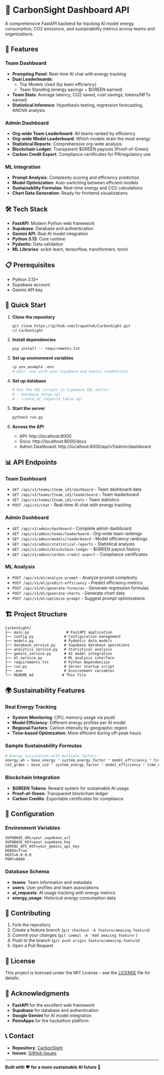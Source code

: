 # 🌱 CarbonSight Dashboard API

A comprehensive FastAPI backend for tracking AI model energy consumption, CO2 emissions, and sustainability metrics across teams and organizations.

## 🚀 Features

### Team Dashboard
- **Prompting Panel**: Real-time AI chat with energy tracking
- **Dual Leaderboards**: 
  - Top Models Used (by team efficiency)
  - Team Standing (energy savings + $GREEN earned)
- **Team Stats**: Average latency, CO2 saved, cost savings, tokens/NFTs earned
- **Statistical Inference**: Hypothesis testing, regression forecasting, ANOVA analysis

### Admin Dashboard
- **Org-wide Team Leaderboard**: All teams ranked by efficiency
- **Org-wide Model Leaderboard**: Which models drain the most energy
- **Statistical Reports**: Comprehensive org-wide analysis
- **Blockchain Ledger**: Transparent $GREEN payouts (Proof-of-Green)
- **Carbon Credit Export**: Compliance certificates for PR/regulatory use

### ML Integration
- **Prompt Analysis**: Complexity scoring and efficiency prediction
- **Model Optimization**: Auto-switching between efficient models
- **Sustainability Formulas**: Real-time energy and CO2 calculations
- **Chart Data Generation**: Ready for frontend visualizations

## 🛠️ Tech Stack

- **FastAPI**: Modern Python web framework
- **Supabase**: Database and authentication
- **Gemini API**: Real AI model integration
- **Python 3.13**: Core runtime
- **Pydantic**: Data validation
- **ML Libraries**: scikit-learn, tensorflow, transformers, torch

## 📋 Prerequisites

- Python 3.13+
- Supabase account
- Gemini API key

## 🚀 Quick Start

1. **Clone the repository**
   ```bash
   git clone https://github.com/Irapathak/CarbonSight.git
   cd CarbonSight
   ```

2. **Install dependencies**
   ```bash
   pip install -r requirements.txt
   ```

3. **Set up environment variables**
   ```bash
   cp env_example .env
   # Edit .env with your Supabase and Gemini credentials
   ```

4. **Set up database**
   ```bash
   # Run the SQL scripts in Supabase SQL editor:
   # - database_setup.sql
   # - create_ai_requests_table.sql
   ```

5. **Start the server**
   ```bash
   python3 run.py
   ```

6. **Access the API**
   - API: http://localhost:8000
   - Docs: http://localhost:8000/docs
   - Admin Dashboard: http://localhost:8000/api/v1/admin/dashboard

## 📊 API Endpoints

### Team Dashboard
- `GET /api/v1/teams/{team_id}/dashboard` - Team dashboard data
- `GET /api/v1/teams/{team_id}/leaderboard` - Team leaderboard
- `GET /api/v1/teams/{team_id}/stats` - Team statistics
- `POST /api/v1/chat` - Real-time AI chat with energy tracking

### Admin Dashboard
- `GET /api/v1/admin/dashboard` - Complete admin dashboard
- `GET /api/v1/admin/teams/leaderboard` - Org-wide team rankings
- `GET /api/v1/admin/models/leaderboard` - Model efficiency rankings
- `GET /api/v1/admin/statistical-reports` - Statistical analysis
- `GET /api/v1/admin/blockchain-ledger` - $GREEN payout history
- `GET /api/v1/admin/carbon-credit-export` - Compliance certificates

### ML Analysis
- `POST /api/v1/ml/analyze-prompt` - Analyze prompt complexity
- `POST /api/v1/ml/predict-efficiency` - Predict efficiency metrics
- `POST /api/v1/ml/generate-formulas` - Generate regression formulas
- `POST /api/v1/ml/generate-charts` - Generate chart data
- `POST /api/v1/ml/optimize-prompt` - Suggest prompt optimizations

## 🏗️ Project Structure

```
CarbonSight/
├── main.py                 # FastAPI application
├── config.py              # Configuration management
├── models.py              # Pydantic data models
├── database_service.py    # Supabase database operations
├── analytics_service.py   # Statistical analysis
├── gemini_service.py      # AI model integration
├── ml_service.py          # ML analysis interface
├── requirements.txt       # Python dependencies
├── run.py                 # Server startup script
├── .env                   # Environment variables
└── README.md             # This file
```

## 🌍 Sustainability Features

### Real Energy Tracking
- **System Monitoring**: CPU, memory usage via psutil
- **Model Efficiency**: Different energy profiles per AI model
- **Regional Factors**: Carbon intensity by geographic region
- **Time-based Optimization**: More efficient during off-peak hours

### Sample Sustainability Formulas
```python
# Energy calculation with multiple factors
energy_wh = base_energy * system_energy_factor * model_efficiency * time_efficiency * complexity_factor
co2_grams = base_co2 * system_energy_factor * model_efficiency * time_efficiency * complexity_factor * regional_carbon_intensity
```

### Blockchain Integration
- **$GREEN Tokens**: Reward system for sustainable AI usage
- **Proof-of-Green**: Transparent blockchain ledger
- **Carbon Credits**: Exportable certificates for compliance

## 🔧 Configuration

### Environment Variables
```env
SUPABASE_URL=your_supabase_url
SUPABASE_KEY=your_supabase_key
GEMINI_API_KEY=your_gemini_api_key
DEBUG=True
HOST=0.0.0.0
PORT=8000
```

### Database Schema
- **teams**: Team information and metadata
- **users**: User profiles and team associations
- **ai_requests**: AI usage tracking with energy metrics
- **energy_usage**: Historical energy consumption data

## 🤝 Contributing

1. Fork the repository
2. Create a feature branch (`git checkout -b feature/amazing-feature`)
3. Commit your changes (`git commit -m 'Add amazing feature'`)
4. Push to the branch (`git push origin feature/amazing-feature`)
5. Open a Pull Request

## 📝 License

This project is licensed under the MIT License - see the [LICENSE](LICENSE) file for details.

## 🙏 Acknowledgments

- **FastAPI** for the excellent web framework
- **Supabase** for database and authentication
- **Google Gemini** for AI model integration
- **PennApps** for the hackathon platform

## 📞 Contact

- **Repository**: [CarbonSight](https://github.com/Irapathak/CarbonSight)
- **Issues**: [GitHub Issues](https://github.com/Irapathak/CarbonSight/issues)

---

**Built with ❤️ for a more sustainable AI future** 🌱